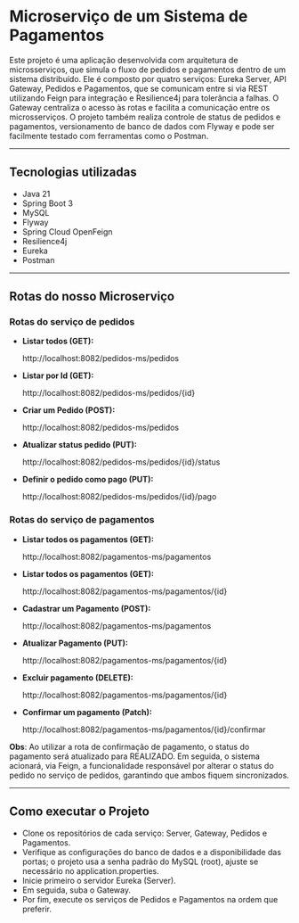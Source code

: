 # Microserviço de um Sistema de Pagamentos

Este projeto é uma aplicação desenvolvida com arquitetura de microsserviços, que simula o fluxo de pedidos e pagamentos dentro de um sistema distribuído. Ele é composto por quatro serviços: Eureka Server, API Gateway, Pedidos e Pagamentos, que se comunicam entre si via REST utilizando Feign para integração e Resilience4j para tolerância a falhas. O Gateway centraliza o acesso às rotas e facilita a comunicação entre os microsserviços. O projeto também realiza controle de status de pedidos e pagamentos, versionamento de banco de dados com Flyway e pode ser facilmente testado com ferramentas como o Postman.

---
## Tecnologias utilizadas

- Java 21
- Spring Boot 3
- MySQL
- Flyway
- Spring Cloud OpenFeign
- Resilience4j
- Eureka
- Postman 
---
## Rotas do nosso Microserviço

### Rotas do serviço de pedidos
- **Listar todos (GET):** 


    http://localhost:8082/pedidos-ms/pedidos

- **Listar por Id (GET):**


    http://localhost:8082/pedidos-ms/pedidos/{id}

- **Criar um Pedido (POST):**


    http://localhost:8082/pedidos-ms/pedidos

- **Atualizar status pedido (PUT):**


    http://localhost:8082/pedidos-ms/pedidos/{id}/status

- **Definir o pedido como pago (PUT):**

    
    http://localhost:8082/pedidos-ms/pedidos/{id}/pago

### Rotas do serviço de pagamentos

- **Listar todos os pagamentos (GET):**


    http://localhost:8082/pagamentos-ms/pagamentos

- **Listar todos os pagamentos (GET):**


    http://localhost:8082/pagamentos-ms/pagamentos/{id}

- **Cadastrar um Pagamento (POST):**


    http://localhost:8082/pagamentos-ms/pagamentos

- **Atualizar Pagamento (PUT):**


    http://localhost:8082/pagamentos-ms/pagamentos/{id}

- **Excluir pagamento (DELETE):**


    http://localhost:8082/pagamentos-ms/pagamentos/{id}

- **Confirmar um pagamento (Patch):**


    http://localhost:8082/pagamentos-ms/pagamentos/{id}/confirmar


**Obs**: Ao utilizar a rota de confirmação de pagamento, o status do pagamento será atualizado para REALIZADO. Em seguida, o sistema acionará, via Feign, a funcionalidade responsável por alterar o status do pedido no serviço de pedidos, garantindo que ambos fiquem sincronizados.

---
## Como executar o Projeto

- Clone os repositórios de cada serviço: Server, Gateway, Pedidos e Pagamentos.
- Verifique as configurações do banco de dados e a disponibilidade das portas; o projeto usa a senha padrão do MySQL (root), ajuste se necessário no application.properties.
- Inicie primeiro o servidor Eureka (Server).
- Em seguida, suba o Gateway.
- Por fim, execute os serviços de Pedidos e Pagamentos na ordem que preferir.

